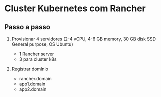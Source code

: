 # Cluster Kubernetes com Rancher

## Passo a passo

1. Provisionar 4 servidores (2-4 vCPU, 4-6 GB memory, 30 GB disk SSD General purpose, OS Ubuntu)
    - 1 Rancher server
    - 3 para cluster k8s

2. Registrar domínio
    - rancher.domain
    - app1.domain
    - app2.domain
    
